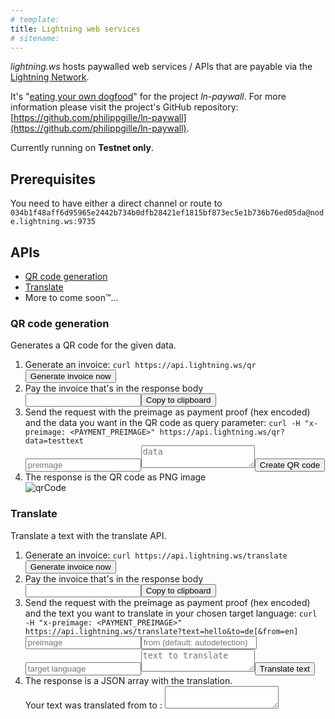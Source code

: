 ```yaml
---
# template:
title: Lightning web services
# sitename:
---
```


*lightning.ws* hosts paywalled web services / APIs that are payable via the [Lightning Network](https://lightning.network).

It's "[eating your own dogfood](https://en.wikipedia.org/wiki/Eating_your_own_dog_food)" for the project *ln-paywall*. For more information please visit the project's GitHub repository: [https://github.com/philippgille/ln-paywall](https://github.com/philippgille/ln-paywall).

Currently running on **Testnet only**.

Prerequisites
-------------

You need to have either a direct channel or route to `034b1f48aff6d95965e2442b734b0dfb28421ef1815bf873ec5e1b736b76ed05da@node.lightning.ws:9735`

APIs
----

- [QR code generation](#qr-code-generation)
- [Translate](#translate)
- More to come soon™...

### QR code generation

Generates a QR code for the given data.

1. Generate an invoice: `curl https://api.lightning.ws/qr` <div id="generateBtnContainerQr"><button onclick="generateInvoiceQR()">Generate invoice now</button></div>
2. Pay the invoice that's in the response body <div id="responseContainerQr"><input type="text" id="responseAreaQr"><button onclick="copyToClipboard('responseAreaQr')">Copy to clipboard</button></div>
3. Send the request with the preimage as payment proof (hex encoded) and the data you want in the QR code as query parameter: `curl -H "x-preimage: <PAYMENT_PREIMAGE>" https://api.lightning.ws/qr?data=testtext` <div id="preimageContainerQr"><input id="preimageQr" placeholder="preimage" type="text" /><textarea placeholder="data" id="dataAreaQr"></textarea><button onclick="sendPreImageQR()">Create QR code</button><div id="sendErrorQr"></div></div>
4. The response is the QR code as PNG image <div id="qrImageContainer"><img id="qrImage" src="" alt="qrCode" /></div>


### Translate

Translate a text with the translate API.

1. Generate an invoice: `curl https://api.lightning.ws/translate` <div id="generateBtnContainerTr"><button onclick="generateInvoiceTr()">Generate invoice now</button></div>
2. Pay the invoice that's in the response body <div id="responseContainerTr"><input type="text" id="responseAreaTr"><button onclick="copyToClipboard('responseArea')">Copy to clipboard</button></div>
3. Send the request with the preimage as payment proof (hex encoded) and the text you want to translate in your chosen target language: `curl -H "x-preimage: <PAYMENT_PREIMAGE>" https://api.lightning.ws/translate?text=hello&to=de[&from=en]` <div id="preimageContainerTr"><input id="preimageTr" placeholder="preimage" type="text" /><input id="fromTr" placeholder="from (default: autodetection)" type="text" /><input id="toTr" placeholder="target language" type="text" /><textarea placeholder="text to translate" id="textAreaTr"></textarea><button onclick="sendPreImageTr()">Translate text</button><div id="sendErrorTr"></div></div>
4. The response is a JSON array with the translation. <div id="translationContainer"> Your text was translated from <i><span id="responseFromTr"></span></i> to <i><span id="responseToTr"></span></i>: <textarea id="translatedText"></textarea></div>
